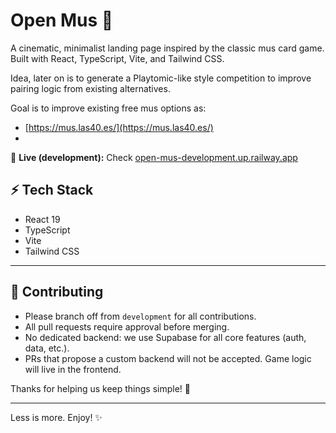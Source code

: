 # Open Mus 🎴

A cinematic, minimalist landing page inspired by the classic mus card game. Built with React, TypeScript, Vite, and Tailwind CSS.

Idea, later on is to generate a Playtomic-like style competition to improve pairing logic from existing alternatives.

Goal is to improve existing free mus options as: 
- [https://mus.las40.es/](https://mus.las40.es/)
- 

🚀 **Live (development):** Check [open-mus-development.up.railway.app](https://open-mus-development.up.railway.app/)

## ⚡️ Tech Stack
- React 19
- TypeScript
- Vite
- Tailwind CSS

---

## 🤝 Contributing
- Please branch off from `development` for all contributions.
- All pull requests require approval before merging.
- No dedicated backend: we use Supabase for all core features (auth, data, etc.).
- PRs that propose a custom backend will not be accepted. Game logic will live in the frontend.

Thanks for helping us keep things simple! 🙏

---
Less is more. Enjoy! ✨
